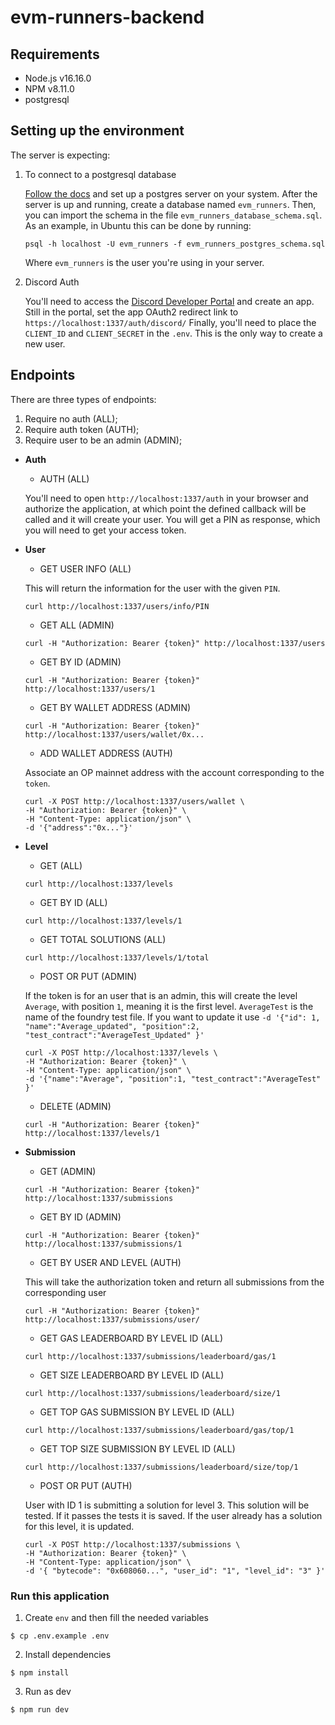 # evm-runners-backend

## Requirements

- Node.js v16.16.0
- NPM v8.11.0
- postgresql

## Setting up the environment

The server is expecting:
1. To connect to a postgresql database
    
    [Follow the docs](https://www.postgresql.org/docs/) and set up a postgres server on your system.
    After the server is up and running, create a database named `evm_runners`.
    Then, you can import the schema in the file `evm_runners_database_schema.sql`.
    As an example, in Ubuntu this can be done by running:

    ```
    psql -h localhost -U evm_runners -f evm_runners_postgres_schema.sql
    ```
    Where `evm_runners` is the user you're using in your server.

2. Discord Auth
   
   You'll need to access the [Discord Developer Portal](https://discord.com/developers/applications) and create an app.
   Still in the portal, set the app OAuth2 redirect link to `https://localhost:1337/auth/discord/`
   Finally, you'll need to place the `CLIENT_ID` and `CLIENT_SECRET` in the `.env`.
   This is the only way to create a new user.

## Endpoints

There are three types of endpoints:
1. Require no auth (ALL);
2. Require auth token (AUTH);
3. Require user to be an admin (ADMIN);

- <b>Auth</b>
    - AUTH (ALL)
    
    You'll need to open `http://localhost:1337/auth` in your browser and authorize the application, at which point the defined callback will be called and it will create your user. You will get a PIN as response, which you will need to get your access token.

- <b>User</b>
    - GET USER INFO (ALL)
    
    This will return the information for the user with the given `PIN`.

    ```
    curl http://localhost:1337/users/info/PIN 
    ```
     
    - GET ALL (ADMIN)

    ```
    curl -H "Authorization: Bearer {token}" http://localhost:1337/users
    ```

    - GET BY ID (ADMIN)

    ```
    curl -H "Authorization: Bearer {token}" http://localhost:1337/users/1
    ```

    - GET BY WALLET ADDRESS (ADMIN)

    ```
    curl -H "Authorization: Bearer {token}" http://localhost:1337/users/wallet/0x...
    ```

    - ADD WALLET ADDRESS (AUTH)

    Associate an OP mainnet address with the account corresponding to the `token`.

    ```
    curl -X POST http://localhost:1337/users/wallet \
    -H "Authorization: Bearer {token}" \
    -H "Content-Type: application/json" \
    -d '{"address":"0x..."}' 
    ```

- <b>Level</b>
    - GET (ALL)

    ```
    curl http://localhost:1337/levels
    ```

    - GET BY ID (ALL)

    ```
    curl http://localhost:1337/levels/1
    ```

    - GET TOTAL SOLUTIONS (ALL)

    ```
    curl http://localhost:1337/levels/1/total
    ```

    - POST OR PUT (ADMIN)
    
    If the token is for an user that is an admin, this will create the level `Average`, with position `1`, meaning it is the first level. `AverageTest` is the name of the foundry test file.
    If you want to update it use `-d '{"id": 1, "name":"Average_updated", "position":2, "test_contract":"AverageTest_Updated" }' `

    ```
    curl -X POST http://localhost:1337/levels \
    -H "Authorization: Bearer {token}" \
    -H "Content-Type: application/json" \
    -d '{"name":"Average", "position":1, "test_contract":"AverageTest" }' 
    ```

    - DELETE (ADMIN)

    ```
    curl -H "Authorization: Bearer {token}" http://localhost:1337/levels/1
    ```

- <b>Submission</b>
    - GET (ADMIN)

    ```
    curl -H "Authorization: Bearer {token}" http://localhost:1337/submissions
    ```

    - GET BY ID (ADMIN)

    ```
    curl -H "Authorization: Bearer {token}" http://localhost:1337/submissions/1
    ```

    - GET BY USER AND LEVEL (AUTH)
     
    This will take the authorization token and return all submissions from the corresponding user

    ```
    curl -H "Authorization: Bearer {token}" http://localhost:1337/submissions/user/
    ```

    - GET GAS LEADERBOARD BY LEVEL ID (ALL)

    ```
    curl http://localhost:1337/submissions/leaderboard/gas/1
    ```

    - GET SIZE LEADERBOARD BY LEVEL ID (ALL)

    ```
    curl http://localhost:1337/submissions/leaderboard/size/1
    ```

    - GET TOP GAS SUBMISSION BY LEVEL ID (ALL)

    ```
    curl http://localhost:1337/submissions/leaderboard/gas/top/1
    ```

    - GET TOP SIZE SUBMISSION BY LEVEL ID (ALL)

    ```
    curl http://localhost:1337/submissions/leaderboard/size/top/1
    ```

    - POST OR PUT (AUTH)

    User with ID 1 is submitting a solution for level 3. This solution will be tested. If it passes the tests it is saved. If the user already has a solution for this level, it is updated.

    ```
    curl -X POST http://localhost:1337/submissions \
    -H "Authorization: Bearer {token}" \
    -H "Content-Type: application/json" \
    -d '{ "bytecode": "0x608060...", "user_id": "1", "level_id": "3" }' 
    ```
     
### Run this application

1. Create `env` and then fill the needed variables

```
$ cp .env.example .env
```

2. Install dependencies

```
$ npm install
```

3. Run as dev

```
$ npm run dev
```
